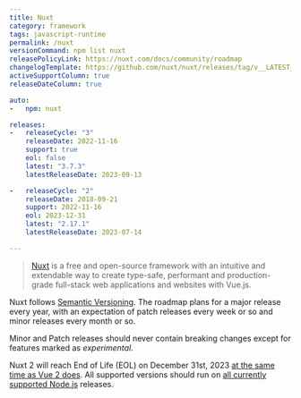 ```yaml
---
title: Nuxt
category: framework
tags: javascript-runtime
permalink: /nuxt
versionCommand: npm list nuxt
releasePolicyLink: https://nuxt.com/docs/community/roadmap
changelogTemplate: https://github.com/nuxt/nuxt/releases/tag/v__LATEST__
activeSupportColumn: true
releaseDateColumn: true

auto:
-   npm: nuxt

releases:
-   releaseCycle: "3"
    releaseDate: 2022-11-16
    support: true
    eol: false
    latest: "3.7.3"
    latestReleaseDate: 2023-09-13

-   releaseCycle: "2"
    releaseDate: 2018-09-21
    support: 2022-11-16
    eol: 2023-12-31
    latest: "2.17.1"
    latestReleaseDate: 2023-07-14

---
```


> [Nuxt](https://nuxt.com/) is a free and open-source framework with an intuitive and extendable way
> to create type-safe, performant and production-grade full-stack web applications and websites with
> Vue.js.

Nuxt follows [Semantic Versioning](https://semver.org/). The roadmap plans for a major release every
year, with an expectation of patch releases every week or so and minor releases every month or so.

Minor and Patch releases should never contain breaking changes except for features marked as
_experimental_.

Nuxt 2 will reach End of Life (EOL) on December 31st, 2023 [at the same time as Vue 2 does](/vue).
All supported versions should run on [all currently supported Node.js](/nodejs) releases.
